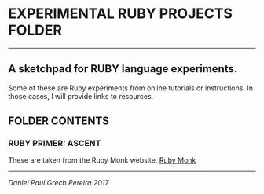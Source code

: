# EXPERIMENTAL RUBY PROJECTS FOLDER
---


## A sketchpad for RUBY language experiments.
Some of these are Ruby experiments from online tutorials or instructions.  In those cases, I will provide links to resources.

## FOLDER CONTENTS

### RUBY PRIMER:  ASCENT
These are taken from the Ruby Monk website.
[Ruby Monk](https://rubymonk.com/learning/books/4-ruby-primer-ascent)


---
*Daniel Paul Grech Pereira 2017*
